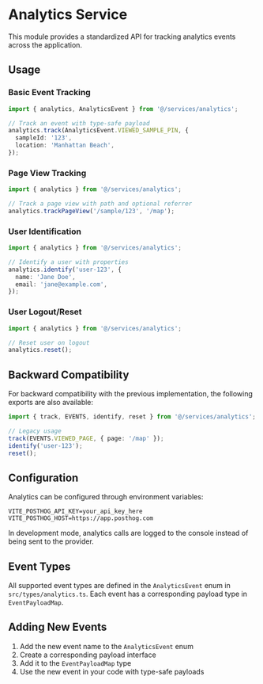 # Analytics Service

This module provides a standardized API for tracking analytics events across the application.

## Usage

### Basic Event Tracking

```typescript
import { analytics, AnalyticsEvent } from '@/services/analytics';

// Track an event with type-safe payload
analytics.track(AnalyticsEvent.VIEWED_SAMPLE_PIN, {
  sampleId: '123',
  location: 'Manhattan Beach',
});
```

### Page View Tracking

```typescript
import { analytics } from '@/services/analytics';

// Track a page view with path and optional referrer
analytics.trackPageView('/sample/123', '/map');
```

### User Identification

```typescript
import { analytics } from '@/services/analytics';

// Identify a user with properties
analytics.identify('user-123', {
  name: 'Jane Doe',
  email: 'jane@example.com',
});
```

### User Logout/Reset

```typescript
import { analytics } from '@/services/analytics';

// Reset user on logout
analytics.reset();
```

## Backward Compatibility

For backward compatibility with the previous implementation, the following exports are also available:

```typescript
import { track, EVENTS, identify, reset } from '@/services/analytics';

// Legacy usage
track(EVENTS.VIEWED_PAGE, { page: '/map' });
identify('user-123');
reset();
```

## Configuration

Analytics can be configured through environment variables:

```
VITE_POSTHOG_API_KEY=your_api_key_here
VITE_POSTHOG_HOST=https://app.posthog.com
```

In development mode, analytics calls are logged to the console instead of being sent to the provider.

## Event Types

All supported event types are defined in the `AnalyticsEvent` enum in `src/types/analytics.ts`. Each event has a corresponding payload type in `EventPayloadMap`.

## Adding New Events

1. Add the new event name to the `AnalyticsEvent` enum
2. Create a corresponding payload interface
3. Add it to the `EventPayloadMap` type
4. Use the new event in your code with type-safe payloads

